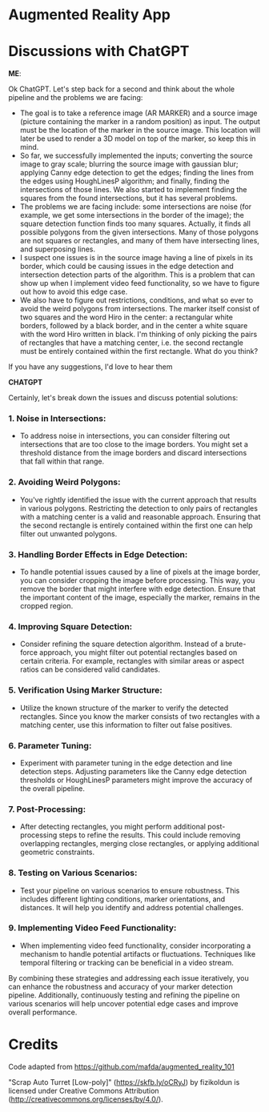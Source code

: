 # Augmented Reality App

# Discussions with ChatGPT

**ME**:

Ok ChatGPT. Let's step back for a second and think about the whole pipeline and the problems we are facing:
- The goal is to take a reference image (AR MARKER) and a source image (picture containing the marker in a random position) as input. The output must be the location of the marker in the source image. This location will later be used to render a 3D model on top of the marker, so keep this in mind.
- So far, we successfully implemented the inputs; converting the source image to gray scale; blurring the source image with gaussian blur; applying Canny edge detection to get the edges; finding the lines from the edges using HoughLinesP algorithm; and finally, finding the intersections of those lines. We also started to implement finding the squares from the found intersections, but it has several problems.
- The problems we are facing include: some intersections are noise (for example, we get some intersections in the border of the image);  the square detection function finds too many squares. Actually, it finds all possible polygons from the given intersections. Many of those polygons are not squares or rectangles, and many of them have intersecting lines, and superposing lines.
- I suspect one issues is in the source image having a line of pixels in its border, which could be causing issues in the edge detection and intersection detection parts of the algorithm. This is a problem that can show up when I implement video feed functionality, so we have to figure out how to avoid this edge case.
- We also have to figure out restrictions, conditions, and what so ever to avoid the weird polygons from intersections. The marker itself consist of two squares and the word Hiro in the center: a rectangular white borders, followed by a black border, and in the center a white square with the word Hiro written in black. I'm thinking of only picking the pairs of rectangles that have a matching center, i.e. the second rectangle must be entirely contained within the first rectangle. What do you think?

If you have any suggestions, I'd love to hear them

**CHATGPT**

Certainly, let's break down the issues and discuss potential solutions:

### 1. **Noise in Intersections:**
   - To address noise in intersections, you can consider filtering out intersections that are too close to the image borders. You might set a threshold distance from the image borders and discard intersections that fall within that range.

### 2. **Avoiding Weird Polygons:**
   - You've rightly identified the issue with the current approach that results in various polygons. Restricting the detection to only pairs of rectangles with a matching center is a valid and reasonable approach. Ensuring that the second rectangle is entirely contained within the first one can help filter out unwanted polygons.

### 3. **Handling Border Effects in Edge Detection:**
   - To handle potential issues caused by a line of pixels at the image border, you can consider cropping the image before processing. This way, you remove the border that might interfere with edge detection. Ensure that the important content of the image, especially the marker, remains in the cropped region.

### 4. **Improving Square Detection:**
   - Consider refining the square detection algorithm. Instead of a brute-force approach, you might filter out potential rectangles based on certain criteria. For example, rectangles with similar areas or aspect ratios can be considered valid candidates.

### 5. **Verification Using Marker Structure:**
   - Utilize the known structure of the marker to verify the detected rectangles. Since you know the marker consists of two rectangles with a matching center, use this information to filter out false positives.

### 6. **Parameter Tuning:**
   - Experiment with parameter tuning in the edge detection and line detection steps. Adjusting parameters like the Canny edge detection thresholds or HoughLinesP parameters might improve the accuracy of the overall pipeline.

### 7. **Post-Processing:**
   - After detecting rectangles, you might perform additional post-processing steps to refine the results. This could include removing overlapping rectangles, merging close rectangles, or applying additional geometric constraints.

### 8. **Testing on Various Scenarios:**
   - Test your pipeline on various scenarios to ensure robustness. This includes different lighting conditions, marker orientations, and distances. It will help you identify and address potential challenges.

### 9. **Implementing Video Feed Functionality:**
   - When implementing video feed functionality, consider incorporating a mechanism to handle potential artifacts or fluctuations. Techniques like temporal filtering or tracking can be beneficial in a video stream.

By combining these strategies and addressing each issue iteratively, you can enhance the robustness and accuracy of your marker detection pipeline. Additionally, continuously testing and refining the pipeline on various scenarios will help uncover potential edge cases and improve overall performance.


# Credits

Code adapted from https://github.com/mafda/augmented_reality_101

"Scrap Auto Turret [Low-poly]" (https://skfb.ly/oCRyJ) by fizikoldun is licensed under Creative Commons Attribution (http://creativecommons.org/licenses/by/4.0/).